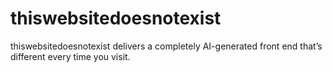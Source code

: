 # thiswebsitedoesnotexist
thiswebsitedoesnotexist delivers a completely AI-generated front end that’s different every time you visit.
